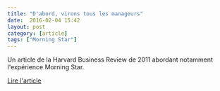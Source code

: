 ```yaml
---
title: "D'abord, virons tous les manageurs"
date:  2016-02-04 15:42
layout: post
category: [article]
tags: ["Morning Star"]
---
```


Un article de la Harvard Business Review de 2011 abordant notamment l'expérience Morning Star.

[Lire l'article](https://hbr.org/2011/12/first-lets-fire-all-the-managers)
